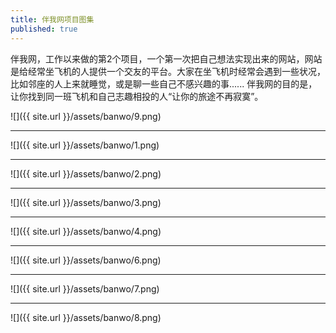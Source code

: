 ```yaml
---
title: 伴我网项目图集
published: true
---
```


伴我网，工作以来做的第2个项目，一个第一次把自己想法实现出来的网站，网站是给经常坐飞机的人提供一个交友的平台。大家在坐飞机时经常会遇到一些状况，比如邻座的人上来就睡觉，或是聊一些自己不感兴趣的事...... 伴我网的目的是，让你找到同一班飞机和自己志趣相投的人“让你的旅途不再寂寞”。

![]({{ site.url }}/assets/banwo/9.png)
* * *
![]({{ site.url }}/assets/banwo/1.png)
* * *
![]({{ site.url }}/assets/banwo/2.png)
* * *
![]({{ site.url }}/assets/banwo/3.png)
* * *
![]({{ site.url }}/assets/banwo/4.png)
* * *
![]({{ site.url }}/assets/banwo/6.png)
* * *
![]({{ site.url }}/assets/banwo/7.png)
* * *
![]({{ site.url }}/assets/banwo/8.png)

